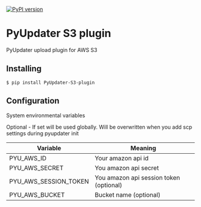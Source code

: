 [![PyPI version](https://badge.fury.io/py/PyUpdater-S3-Plugin.svg)](https://badge.fury.io/py/PyUpdater-S3-Plugin)

# PyUpdater S3 plugin

PyUpdater upload plugin for AWS S3

## Installing

    $ pip install PyUpdater-S3-plugin


## Configuration

System environmental variables

Optional - If set will be used globally. Will be overwritten when you add scp settings during pyupdater init

| Variable              | Meaning                                 |
| --------------------- |---------------------------------------- |
| PYU_AWS_ID           | Your amazon api id                      |
| PYU_AWS_SECRET       | You amazon api secret                   |
| PYU_AWS_SESSION_TOKEN | You amazon api session token (optional) |
| PYU_AWS_BUCKET       | Bucket name (optional)                  |
